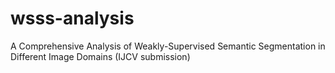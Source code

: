 # wsss-analysis
 A Comprehensive Analysis of Weakly-Supervised Semantic Segmentation in Different Image Domains (IJCV submission)
